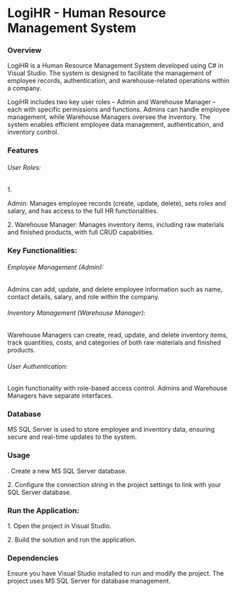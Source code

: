 <h1>LogiHR - Human Resource Management System</h1> <h3>Overview</h3> <p>LogiHR is a Human Resource Management System developed using C# in Visual Studio. The system is designed to facilitate the management of employee records, authentication, and warehouse-related operations within a company. 
  
  
  LogiHR includes two key user roles – Admin and Warehouse Manager – each with specific permissions and functions. Admins can handle employee management, while Warehouse Managers oversee the inventory. The system enables efficient employee data management, authentication, and inventory control.</p> <h3>Features</h3> <h6>User Roles:</h6> <p>1. 
  
  Admin: Manages employee records (create, update, delete), sets roles and salary, and has access to the full HR functionalities.</p> <p>2. Warehouse Manager: Manages inventory items, including raw materials and finished products, with full CRUD capabilities.</p> <h3>Key Functionalities:</h3> <h6>Employee Management (Admin):</h6> <p>Admins can add, update, and delete employee information such as name, contact details, salary, and role within the company.</p> <h6>Inventory Management (Warehouse Manager):</h6> <p>Warehouse Managers can create, read, update, and delete inventory items, track quantities, costs, and categories of both raw materials and finished products.</p> <h6>User Authentication:</h6> <p>Login functionality with role-based access control. Admins and Warehouse Managers have separate interfaces.</p> <h3>Database</h3> <p>MS SQL Server is used to store employee and inventory data, ensuring secure and real-time updates to the system.</p> <h3>Usage</h3>. Create a new MS SQL Server database.</p> <p>2. Configure the connection string in the project settings to link with your SQL Server database.</p> <h3>Run the Application:</h3> <p>1. Open the project in Visual Studio.</p> <p>2. Build the solution and run the application.</p> <h3>Dependencies</h3> <p>Ensure you have Visual Studio installed to run and modify the project. The project uses MS SQL Server for database management.</p>
